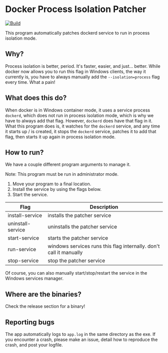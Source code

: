 # Docker Process Isolation Patcher
[![Build](https://github.com/cherryleafroad/Docker-Process-Isolation-Patcher/actions/workflows/build.yml/badge.svg?event=push)](https://github.com/cherryleafroad/Docker-Process-Isolation-Patcher/actions/workflows/build.yml)

This program automatically patches dockerd service to run in process isolation mode.

## Why?
Process isolation is better, period. It's faster, easier, and just... better. While docker now allows you to run this flag in Windows clients, the way it currently is, you have to always manually add the `--isolation=process` flag every time. What a pain!

## What does this do?
When docker is in Windows container mode, it uses a service process `dockerd`, which does not run in process isolation mode, which is why we have to always add that flag. However, `dockerd` does have that flag in it. What this program does is, it watches for the `dockerd` service, and any time it starts up / is created, it stops the `dockerd` service, patches it to add that flag, then starts it up again in process isolation mode.

## How to run?
We have a couple different program arguments to manage it.

Note: This program must be run in administrator mode.

1. Move your program to a final location.
2. Install the service by using the flags below.
3. Start the service.

| Flag              | Description                                                        |
|-------------------|--------------------------------------------------------------------|
| install-service   | installs the patcher service                                       |
| uninstall-service | uninstalls the patcher service                                     |
| start-service     | starts the patcher service                                         |
| run-service       | windows services runs this flag internally. don't call it manually |
| stop-service      | stop the patcher service                                           |

Of course, you can also manually start/stop/restart the service in the Windows services manager.

## Where are the binaries?
Check the release section for a binary!

## Reporting bugs
The app automatically logs to `app.log` in the same directory as the exe. If you encounter a crash, please make an issue, detail how to reproduce the crash, and post your logfile.
